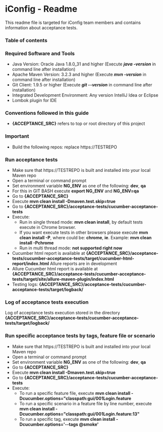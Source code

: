 # iConfig - Readme
This readme file is targeted for iConfig team members and contains information about acceptance tests.

### Table of contents


### Required Software and Tools
* Java Version: Oracle Java 1.8.0_31 and higher (Execute **_java -version_** in command line after installation)
* Apache Maven Version: 3.2.3 and higher (Execute **_mvn -version_** in command line after installation)
* Git Client: 1.9.5 or higher (Execute **_git --version_** in command line after installation)
* Integrated Development Environment: Any version IntelliJ Idea or Eclipse
* Lombok plugin for IDE

### Conventions followed in this guide
* **{ACCEPTANCE_SRC}** refers to top or root directory of this project

### Important
* Build the following repos:
<TODO> replace https://TESTREPO

### Run acceptance tests

* Make sure that https://TESTREPO is built and installed into your local Maven repo
* Open a terminal or command prompt
* Set environment variable **NG_ENV** as one of the following: **dev**, **qa**
* For this in GIT BASH execute **export NG_ENV** and **NG_ENV=qa**
* Go to **{ACCEPTANCE_SRC}**
* Execute **mvn clean install -Dmaven.test.skip=true**
* Go to **{ACCEPTANCE_SRC}/acceptance-tests/cucumber-acceptance-tests**
* Execute:
    * Run in single thread mode: **mvn clean install**, by default tests execute in Chrome browser.
    * If you want execute tests in other browsers please execute **mvn clean install -P<browser name>**, where <browser name> could be: **chrome**, **ie**. Example: **mvn clean install -Pchrome**
    * Run in multi thread mode: **not supported right now**
* Cucumber html report is available at **{ACCEPTANCE_SRC}/acceptance-tests/cucumber-acceptance-tests/target/cucumber-html-report/index.html**
<TODO> Allure reports are in development
* Allure Cucumber html report is available at **{ACCEPTANCE_SRC}/acceptance-tests/cucumber-acceptance-tests/target/site/allure-maven-plugin/index.html**
* Testing logs: **{ACCEPTANCE_SRC}/acceptance-tests/cucumber-acceptance-tests/target/logback/**

### Log of acceptance tests execution
Log of acceptance tests execution stored in the directory **{ACCEPTANCE_SRC}/acceptance-tests/cucumber-acceptance-tests/target/logback/**

### Run specific acceptance tests by tags, feature file or scenario
* Make sure that https://TESTREPO is built and installed into your local Maven repo
* Open a terminal or command prompt
* Set environment variable **NG_ENV** as one of the following: **dev**, **qa**
* Go to **{ACCEPTANCE_SRC}**
* Execute **mvn clean install -Dmaven.test.skip=true**
* Go to **{ACCEPTANCE_SRC}/acceptance-tests/cucumber-acceptance-tests**
* Execute:
    * To run a specific feature file, execute **mvn clean install -Dcucumber.options="classpath:gui/001Login.feature**
    * To run a specific scenario in a feature file by line number, execute **mvn clean install -Dcucumber.options="classpath:gui/001Login.feature:13"**
    * To run a specific tag, execute **mvn clean install -Dcucumber.options='--tags @smoke'**